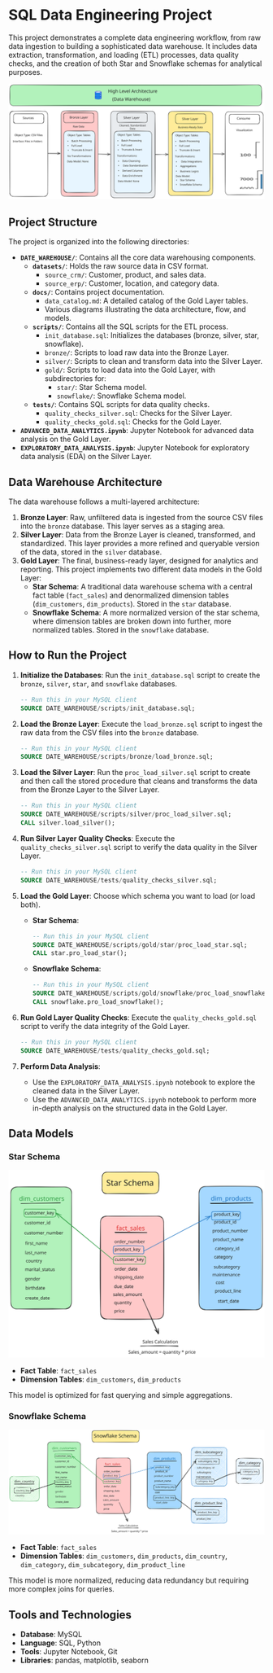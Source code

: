 # SQL Data Engineering Project

This project demonstrates a complete data engineering workflow, from raw data ingestion to building a sophisticated data warehouse. It includes data extraction, transformation, and loading (ETL) processes, data quality checks, and the creation of both Star and Snowflake schemas for analytical purposes.

![Project Overview](DATE_WAREHOUSE/docs/Architecture.svg)

## Project Structure

The project is organized into the following directories:

- **`DATE_WAREHOUSE/`**: Contains all the core data warehousing components.
    - **`datasets/`**: Holds the raw source data in CSV format.
        - `source_crm/`: Customer, product, and sales data.
        - `source_erp/`: Customer, location, and category data.
    - **`docs/`**: Contains project documentation.
        - `data_catalog.md`: A detailed catalog of the Gold Layer tables.
        - Various diagrams illustrating the data architecture, flow, and models.
    - **`scripts/`**: Contains all the SQL scripts for the ETL process.
        - `init_database.sql`: Initializes the databases (bronze, silver, star, snowflake).
        - `bronze/`: Scripts to load raw data into the Bronze Layer.
        - `silver/`: Scripts to clean and transform data into the Silver Layer.
        - `gold/`: Scripts to load data into the Gold Layer, with subdirectories for:
            - `star/`: Star Schema model.
            - `snowflake/`: Snowflake Schema model.
    - **`tests/`**: Contains SQL scripts for data quality checks.
        - `quality_checks_silver.sql`: Checks for the Silver Layer.
        - `quality_checks_gold.sql`: Checks for the Gold Layer.
- **`ADVANCED_DATA_ANALYTICS.ipynb`**: Jupyter Notebook for advanced data analysis on the Gold Layer.
- **`EXPLORATORY_DATA_ANALYSIS.ipynb`**: Jupyter Notebook for exploratory data analysis (EDA) on the Silver Layer.

## Data Warehouse Architecture

The data warehouse follows a multi-layered architecture:

1.  **Bronze Layer**: Raw, unfiltered data is ingested from the source CSV files into the `bronze` database. This layer serves as a staging area.
2.  **Silver Layer**: Data from the Bronze Layer is cleaned, transformed, and standardized. This layer provides a more refined and queryable version of the data, stored in the `silver` database.
3.  **Gold Layer**: The final, business-ready layer, designed for analytics and reporting. This project implements two different data models in the Gold Layer:
    -   **Star Schema**: A traditional data warehouse schema with a central fact table (`fact_sales`) and denormalized dimension tables (`dim_customers`, `dim_products`). Stored in the `star` database.
    -   **Snowflake Schema**: A more normalized version of the star schema, where dimension tables are broken down into further, more normalized tables. Stored in the `snowflake` database.

## How to Run the Project

1.  **Initialize the Databases**:
    Run the `init_database.sql` script to create the `bronze`, `silver`, `star`, and `snowflake` databases.

    ```sql
    -- Run this in your MySQL client
    SOURCE DATE_WAREHOUSE/scripts/init_database.sql;
    ```

2.  **Load the Bronze Layer**:
    Execute the `load_bronze.sql` script to ingest the raw data from the CSV files into the `bronze` database.

    ```sql
    -- Run this in your MySQL client
    SOURCE DATE_WAREHOUSE/scripts/bronze/load_bronze.sql;
    ```

3.  **Load the Silver Layer**:
    Run the `proc_load_silver.sql` script to create and then call the stored procedure that cleans and transforms the data from the Bronze Layer to the Silver Layer.

    ```sql
    -- Run this in your MySQL client
    SOURCE DATE_WAREHOUSE/scripts/silver/proc_load_silver.sql;
    CALL silver.load_silver();
    ```

4.  **Run Silver Layer Quality Checks**:
    Execute the `quality_checks_silver.sql` script to verify the data quality in the Silver Layer.

    ```sql
    -- Run this in your MySQL client
    SOURCE DATE_WAREHOUSE/tests/quality_checks_silver.sql;
    ```

5.  **Load the Gold Layer**:
    Choose which schema you want to load (or load both).

    -   **Star Schema**:
        ```sql
        -- Run this in your MySQL client
        SOURCE DATE_WAREHOUSE/scripts/gold/star/proc_load_star.sql;
        CALL star.pro_load_star();
        ```

    -   **Snowflake Schema**:
        ```sql
        -- Run this in your MySQL client
        SOURCE DATE_WAREHOUSE/scripts/gold/snowflake/proc_load_snowflake.sql;
        CALL snowflake.pro_load_snowflake();
        ```

6.  **Run Gold Layer Quality Checks**:
    Execute the `quality_checks_gold.sql` script to verify the data integrity of the Gold Layer.

    ```sql
    -- Run this in your MySQL client
    SOURCE DATE_WAREHOUSE/tests/quality_checks_gold.sql;
    ```

7.  **Perform Data Analysis**:
    -   Use the `EXPLORATORY_DATA_ANALYSIS.ipynb` notebook to explore the cleaned data in the Silver Layer.
    -   Use the `ADVANCED_DATA_ANALYTICS.ipynb` notebook to perform more in-depth analysis on the structured data in the Gold Layer.

## Data Models

### Star Schema

![Project Overview](DATE_WAREHOUSE/docs/star_schema.svg)

-   **Fact Table**: `fact_sales`
-   **Dimension Tables**: `dim_customers`, `dim_products`

This model is optimized for fast querying and simple aggregations.

### Snowflake Schema

![Project Overview](DATE_WAREHOUSE/docs/snowflake_schema.svg)

-   **Fact Table**: `fact_sales`
-   **Dimension Tables**: `dim_customers`, `dim_products`, `dim_country`, `dim_category`, `dim_subcategory`, `dim_product_line`

This model is more normalized, reducing data redundancy but requiring more complex joins for queries.

## Tools and Technologies

-   **Database**: MySQL
-   **Language**: SQL, Python
-   **Tools**: Jupyter Notebook, Git
-   **Libraries**: pandas, matplotlib, seaborn
